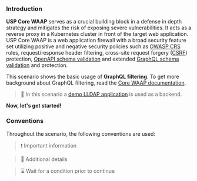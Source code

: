 <!--
SPDX-FileCopyrightText: 2025 United Security Providers AG, Switzerland

SPDX-License-Identifier: GPL-3.0-only
-->

### Introduction

**USP Core WAAP** serves as a crucial building block in a defense in depth strategy and mitigates the risk of exposing severe vulnerabilities. It acts as a reverse proxy in a Kubernetes cluster in front of the target web application. USP Core WAAP is a web application firewall with a broad security feature set utilizing positive and negative security policies such as [OWASP CRS](https://owasp.org/www-project-modsecurity-core-rule-set/) rules, request/response header filtering, cross-site request forgery ([CSRF](https://owasp.org/www-community/attacks/csrf)) protection, [OpenAPI schema validation](https://openapis.org) and extended [GraphQL schema validation](https://graphql.org/learn/validation/) and protection.

This scenario shows the basic usage of **GraphQL filtering**. To get more background about GraphQL filtering, read the [Core WAAP documentation](https://docs.united-security-providers.ch/usp-core-waap/latest/).

> &#128270; In this scenario a [demo LLDAP application](https://github.com/lldap/lldap) is used as a backend.

**Now, let's get started!**

### Conventions

Throughout the scenario, the following conventions are used:

> &#10071; Important information

> &#128270; Additional details

> &#8987; Wait for a condition prior to continue

